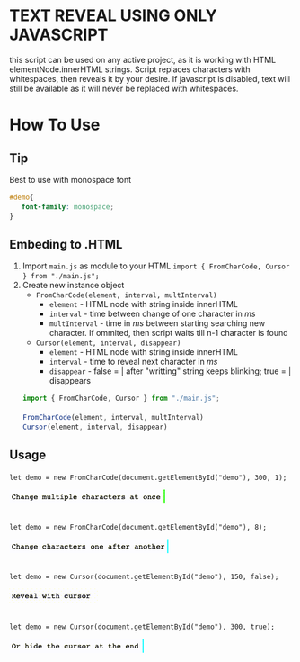 # TEXT REVEAL USING ONLY JAVASCRIPT
this script can be used on any active project, as it is working with HTML 
elementNode.innerHTML strings. Script replaces characters with 
whitespaces, then reveals it by your desire. If javascript is disabled, 
text will still be available as it will never be replaced with 
whitespaces.

# How To Use

## Tip
Best to use with monospace font
```css
#demo{
   font-family: monospace;
}
```

## Embeding to .HTML
1. Import `main.js` as module to your HTML
   `import { FromCharCode, Cursor } from "./main.js";`
2. Create new instance object
   - `FromCharCode(element, interval, multInterval)`
     - `element` - HTML node with string inside innerHTML
     - `interval` - time between change of one character in _ms_
     - `multInterval` - time in _ms_ between starting searching new character. If ommited, then script waits till n-1 
character is found
   - `Cursor(element, interval, disappear)`
     - `element` - HTML node with string inside innerHTML
     - `interval` - time to reveal next character in _ms_
     - `disappear` - false = | after "writting" string keeps blinking; true = | disappears
    ```javascript
   import { FromCharCode, Cursor } from "./main.js";

   FromCharCode(element, interval, multInterval)
    Cursor(element, interval, disappear)
    ```


## Usage

`let demo = new FromCharCode(document.getElementById("demo"), 300, 1);`

![](sources/Change_multiple_characters_at_once.gif)
## 

`let demo = new FromCharCode(document.getElementById("demo"), 8);`

![](sources/Change_characters_one_after_another.gif)
## 

`let demo = new Cursor(document.getElementById("demo"), 150, false);`

![](sources/Reveal_with_cursor.gif)
## 

`let demo = new Cursor(document.getElementById("demo"), 300, true);`

![](sources/Or_hide_the_cursor_at_the_end.gif)
